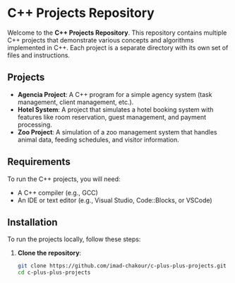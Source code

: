 # C++ Projects Repository

Welcome to the **C++ Projects Repository**. This repository contains multiple C++ projects that demonstrate various concepts and algorithms implemented in C++. Each project is a separate directory with its own set of files and instructions.

## Projects

- **Agencia Project**: A C++ program for a simple agency system (task management, client management, etc.).
- **Hotel System**: A project that simulates a hotel booking system with features like room reservation, guest management, and payment processing.
- **Zoo Project**: A simulation of a zoo management system that handles animal data, feeding schedules, and visitor information.

## Requirements

To run the C++ projects, you will need:
- A C++ compiler (e.g., GCC)
- An IDE or text editor (e.g., Visual Studio, Code::Blocks, or VSCode)

## Installation

To run the projects locally, follow these steps:

1. **Clone the repository**:

   ```bash
   git clone https://github.com/imad-chakour/c-plus-plus-projects.git
   cd c-plus-plus-projects
